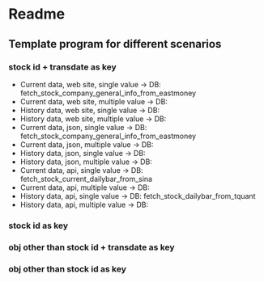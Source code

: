 # Readme
## Template program for different scenarios
### stock id + transdate as key

+ Current data, web site, single value -> DB: fetch_stock_company_general_info_from_eastmoney
+ Current data, web site, multiple value -> DB:
+ History data, web site, single value  -> DB: 
+ History data, web site, multiple value  -> DB: 
+ Current data, json, single value -> DB: fetch_stock_company_general_info_from_eastmoney
+ Current data, json, multiple value -> DB:
+ History data, json, single value  -> DB: 
+ History data, json, multiple value  -> DB: 
+ Current data, api, single value -> DB: fetch_stock_current_dailybar_from_sina
+ Current data, api, multiple value -> DB: 
+ History data, api, single value  -> DB: fetch_stock_dailybar_from_tquant
+ History data, api, multiple value  -> DB: 

### stock id  as key
### obj other than stock id + transdate as key
### obj other than stock id as key